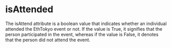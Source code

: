 # isAttended

The isAttend attribute is a boolean value that indicates whether an individual attended the EthTokyo event or not. If the value is True, it signifies that the person participated in the event, whereas if the value is False, it denotes that the person did not attend the event.
